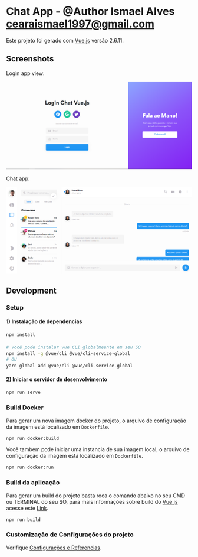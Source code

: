 # Chat App - @Author Ismael Alves <cearaismael1997@gmail.com>
Este projeto foi gerado com [Vue.js](https://vuejs.org/) versão 2.6.11.

## Screenshots

Login app view:

<img src="https://raw.githubusercontent.com/ismaelalvesgit/vue-chat/master/app.png" width="800">

Chat app:

<img src="https://raw.githubusercontent.com/ismaelalvesgit/vue-chat/master/app01.png" width="800">

## Development

### Setup

#### 1) Instalação de dependencias
```sh
npm install

# Você pode instalar vue CLI globalmeente em seu SO
npm install -g @vue/cli @vue/cli-service-global
# OU
yarn global add @vue/cli @vue/cli-service-global
```
#### 2) Iniciar o servidor de desenvolvimento
``` sh
npm run serve
```
### Build Docker
Para gerar um nova imagem docker do projeto, o arquivo de configuração da imagem está localizado em `Dockerfile`.
``` sh
npm run docker:build
```
Você tambem pode iniciar uma instancia de sua imagem local, o arquivo de configuração da imagem está  localizado em `Dockerfile`.
``` sh
npm run docker:run
```

### Build da aplicação
Para gerar um build do projeto basta roca o comando abaixo no seu CMD ou TERMINAL do seu SO, para mais informações 
sobre build do [Vue.js](https://vuejs.org/) acesse este [Link](https://cli.vuejs.org/guide/mode-and-env.html).
```sh
npm run build
```
### Customização de Configurações do projeto
Verifique [Configurações e Referencias](https://cli.vuejs.org/config/).